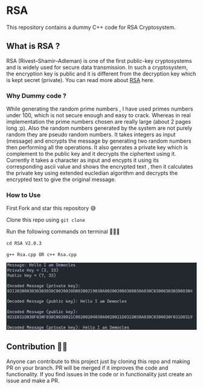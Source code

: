# RSA

This repository contains a dummy C++ code for RSA Cryptosystem.

## What is RSA ?

RSA (Rivest–Shamir–Adleman) is one of the first public-key cryptosystems and is widely used for secure data transmission. In such a cryptosystem, the encryption key is public and it is different from the decryption key which is kept secret (private).
You can read more about [RSA](<https://en.wikipedia.org/wiki/RSA_(cryptosystem)>) here.

### Why Dummy code ?

While generating the random prime numbers , I have used primes numbers under 100, which is not secure enough and easy to crack. Whereas in real implementation the prime numbers chosen are really large (about 2 pages long :p). Also the random numbers generated by the system are not purely random they are pseudo random numbers. It takes integers as input (message) and encrypts the message by generating two random numbers then performing all the operations. It also genrates a private key which is complement to the public key and it decrypts the ciphertext using it.
Currently it takes a character as input and encypts it using its corresponding ascii value and shows the encrypted text , then it calculates the private key using extended eucledian algorithm and decrypts the encrypted text to give the original message.

### How to Use

First Fork and star this repository 😅

Clone this repo using
`git clone `

Run the following commands on terminal 👨🏻‍💻

```
cd RSA V2.0.3
```

```
g++ Rsa.cpp OR c++ Rsa.cpp
```

![Sample](Compilation_Image.png)

## Contribution 🖖🏻

Anyone can contribute to this project just by cloning this repo and making PR on your branch.
PR will be merged if it improves the code and functionality.
If you find issues in the code or in functionality just create an issue and make a PR.
